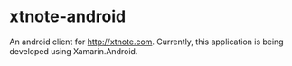 # xtnote-android

An android client for http://xtnote.com. Currently, this application is being developed using Xamarin.Android. 
